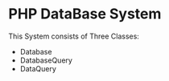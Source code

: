 # PHP DataBase System

This System consists of Three Classes:
- Database
- DatabaseQuery
- DataQuery
